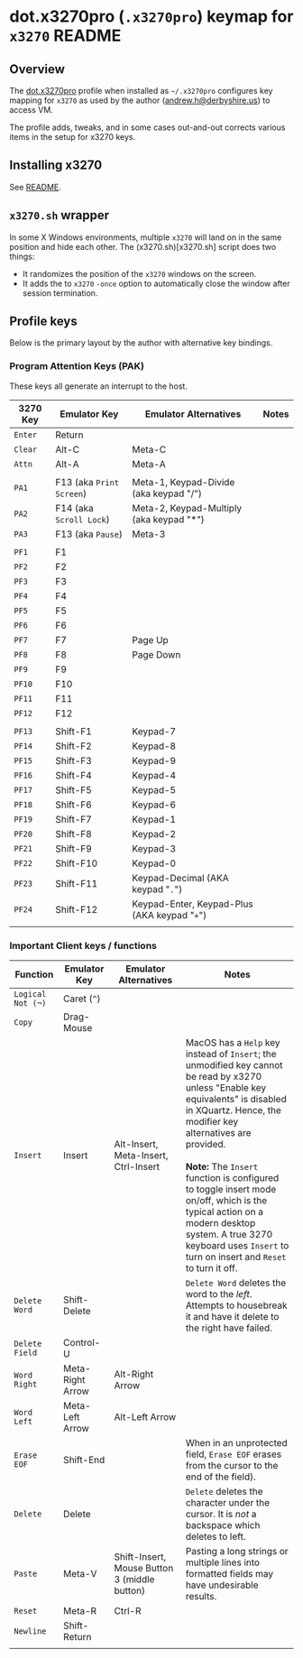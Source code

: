 # dot.x3270pro (`.x3270pro`) keymap for `x3270` README

## Overview

The [dot.x3270pro](dot.x3270pro) profile when installed as `~/.x3270pro` configures key mapping for `x3270` as used by the author (andrew.h@derbyshire.us) to access VM. 

The profile adds, tweaks, and in some cases out-and-out corrects various items in the setup for x3270 keys. 

## Installing x3270

See [README](README#get-3270).

## `x3270.sh` wrapper

In some X Windows environments, multiple `x3270` will land on in the same position and hide each other. The (x3270.sh)[x3270.sh] script does two things:
* It randomizes the position of the `x3270` windows on the screen.
* It adds the to `x3270` `-once` option  to automatically close the window after session termination.

## Profile keys
Below is the primary layout by the author with alternative key bindings.

### Program Attention Keys (PAK)

These keys all generate an interrupt to the host.

|	3270 Key	|	Emulator Key	|	Emulator Alternatives	|	Notes	|
|	--------	|	------------	|	---------------------	|	-----	|
|	`Enter`		|	Return		|
|	`Clear`		|	Alt-C	        |	Meta-C	|
|	`Attn`		|	Alt-A	        |	Meta-A	|
| |
|	`PA1`		|	F13 (aka `Print Screen`)	|	Meta-1, Keypad-Divide (aka keypad "/")	|
|	`PA2`		|	F14 (aka `Scroll Lock`)	|	Meta-2, Keypad-Multiply (aka keypad "*")	|
|	`PA3`		|	F13 (aka `Pause`)|	Meta-3		|
| |
|	`PF1`		|	F1		|
|	`PF2`		|	F2		|
|	`PF3`		|	F3		|
|	`PF4`		|	F4		|
|	`PF5`		|	F5		|
|	`PF6`		|	F6		|
|	`PF7`		|	F7		|	Page Up		|
|	`PF8`		|	F8		|	Page Down	|
|	`PF9`		|	F9		|
|	`PF10`		|	F10		|
|	`PF11`		|	F11		|
|	`PF12`		|	F12		|
||
|	`PF13`		|	Shift-F1	|	Keypad-7	|
|	`PF14`		|	Shift-F2	|	Keypad-8	|
|	`PF15`		|	Shift-F3	|	Keypad-9	|
|	`PF16`		|	Shift-F4	|	Keypad-4	|
|	`PF17`		|	Shift-F5	|	Keypad-5	|
|	`PF18`		|	Shift-F6	|	Keypad-6	|
|	`PF19`		|	Shift-F7	|	Keypad-1	|
|	`PF20`		|	Shift-F8	|	Keypad-2	|
|	`PF21`		|	Shift-F9	|	Keypad-3	|
|	`PF22`		|	Shift-F10	|	Keypad-0	|
|	`PF23`		|	Shift-F11	|	Keypad-Decimal (AKA keypad "`.`")	|
|	`PF24`		|	Shift-F12	|	Keypad-Enter, Keypad-Plus (AKA keypad "`+`")	|
||

### Important Client keys / functions

|	Function	|	Emulator Key	|	Emulator Alternatives	| Notes 
|	-------------	|	------------	|	---------------------	| ----
|	`Logical Not (¬)`	|	Caret (`^`)	|
|       `Copy`		|	Drag-Mouse	|	|
|	`Insert`	|	Insert		|	Alt-Insert, Meta-Insert, Ctrl-Insert	|	MacOS has a `Help` key instead of `Insert`; the unmodified key cannot be read by x3270 unless "Enable key equivalents" is disabled in XQuartz. Hence, the modifier key alternatives are provided.<br><br>**Note:** The `Insert` function is configured to toggle insert mode on/off, which is the typical action on a modern desktop system. A true 3270 keyboard uses `Insert` to turn on insert and `Reset` to turn it off.
|	`Delete Word`	|	Shift-Delete	|	|	`Delete Word` deletes the word to the *left*.  Attempts to housebreak it and have it delete to the right have failed.	|
|	`Delete Field`	|	Control-U	|
|	`Word Right`	|	Meta-Right Arrow	|	Alt-Right Arrow	|
|	`Word Left`	|	Meta-Left Arrow	|	Alt-Left Arrow	|
|	`Erase EOF`	|	Shift-End	|	|	When in an unprotected field, `Erase EOF` erases from the cursor to the end of the field).	|
|	`Delete`	|	Delete		|	|	`Delete` deletes the character under the cursor.  It is *not* a backspace which deletes to left.	|
|	`Paste`	|	Meta-V		|	Shift-Insert, Mouse Button 3 (middle button)	| Pasting a long strings or multiple lines into formatted fields may have undesirable results.
|	`Reset`		|	Meta-R		|	Ctrl-R	|
|	`Newline`	|	Shift-Return	|
||
